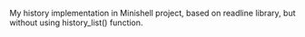 My history implementation in Minishell project, based on readline library, but without using history_list() function.
